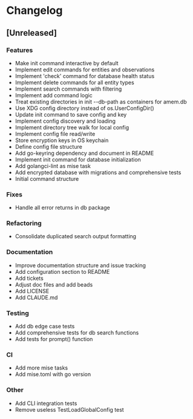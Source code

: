 # Changelog

## [Unreleased]

### Features
- Make init command interactive by default
- Implement edit commands for entities and observations
- Implement 'check' command for database health status
- Implement delete commands for all entity types
- Implement search commands with filtering
- Implement add command logic
- Treat existing directories in init --db-path as containers for amem.db
- Use XDG config directory instead of os.UserConfigDir()
- Update init command to save config and key
- Implement config discovery and loading
- Implement directory tree walk for local config
- Implement config file read/write
- Store encryption keys in OS keychain
- Define config file structure
- Add go-keyring dependency and document in README
- Implement init command for database initialization
- Add golangci-lint as mise task
- Add encrypted database with migrations and comprehensive tests
- Initial command structure

### Fixes
- Handle all error returns in db package

### Refactoring
- Consolidate duplicated search output formatting

### Documentation
- Improve documentation structure and issue tracking
- Add configuration section to README
- Add tickets
- Adjust doc files and add beads
- Add LICENSE
- Add CLAUDE.md

### Testing
- Add db edge case tests
- Add comprehensive tests for db search functions
- Add tests for prompt() function

### CI
- Add more mise tasks
- Add mise.toml with go version

### Other
- Add CLI integration tests
- Remove useless TestLoadGlobalConfig test

